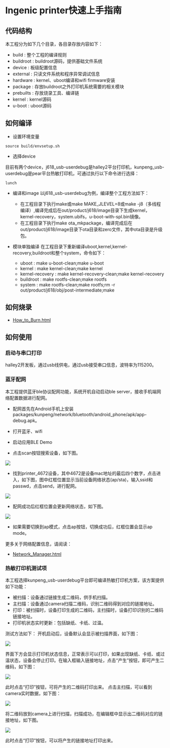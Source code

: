 # Ingenic printer快速上手指南

## 代码结构
本工程分为如下几个目录，各目录存放内容如下：

+ build : 整个工程的编译规则
+ buildroot : buildroot源码，提供基础文件系统
+ device : 板级配置信息
+ external : 只读文件系统和程序异常调试信息
+ hardware : kernel、uboot编译和wifi firmware安装
+ package : 存放buildroot之外打印机系统需要的相关模块
+ prebuilts : 存放烧录工具、编译链
+ kernel : kernel源码
+ u-boot : uboot源码

## 如何编译
* 设置环境变量

```
source build/envsetup.sh
```
* 选择device

目前有两个device，j618_usb-userdebug是halley2平台打印机，kunpeng_usb-userdebug是pear平台热敏打印机，可通过执行以下命令进行选择：

```
lunch
```
* 编译和image
以j618_usb-userdebug为例，编译整个工程方法如下：

	+ 在工程目录下执行make或make MAKE_JLEVEL=8或make -j8（多线程编译）,编译完成后在out/product/j618/image目录下生成kernel，kernel-recovery，system.ubifs，u-boot-with-spl.bin镜像。
	+ 在工程目录下执行make ota_mkpackage，编译完成后在out/product/j618/image目录下ota目录和zero文件，其中ota目录是升级包。

* 模块单独编译
在工程目录下重新编译uboot,kernel,kernel-recovery,buildroot和整个system，命令如下：

	+ uboot : make u-boot-clean;make u-boot
	+ kernel : make kernel-clean;make kernel
	+ kernel-recovery : make kernel-recovery-clean;make kernel-recovery
	+ buildroot : make rootfs-clean;make rootfs
	+ system : make rootfs-clean;make rootfs;rm -r out/product/j618/obj/post-intermediate;make

## 如何烧录

* [How_to_Burn.html](../USBClone_Guide/How_to_Burn.html)

## 如何使用
### 启动与串口打印
halley2开发板，通过usb线供电，通过usb接受串口信息，波特率为115200。

### 蓝牙配网
本工程提供蓝牙ble协议配网功能，系统开机自动启动ble server，接收手机端网络配置数据进行配网。

* 配网首先在Android手机上安装packages/kunpeng/network/bluetooth/android_phone/apk/app-debug.apk。

* 打开蓝牙、wifi

* 启动应用BLE Demo

* 点击scan按钮搜索设备，如下图。

![](images/ble_demo_1.png)

* 找到printer_4672设备，其中4672是设备mac地址的最后四个数字，点击进入，如下图，图中红框位置显示当前设备网络状态(ap/sta)，输入ssid和passwd，点击send，进行配网。

![](images/ble_demo_2.png)

* 配网成功后红框位置会更新网络状态，如下图。

![](images/ble_demo_3.png)

* 如果需要切换到ap模式，点击ap按钮，切换成功后，红框位置会显示ap mode。

更多关于网络配置信息，请阅读：

* [Network_Manager.html](../Network_Manager/Network_Manager.html)

### 热敏打印机测试项

本工程选择kunpeng_usb-userdebug平台即可编译热敏打印机方案，该方案提供如下功能：

+ 被扫描：设备通过链接生成二维码，供手机扫描。
+ 主扫描：设备通过camera扫描二维码，识别二维码得到对应的链接地址。
+ 打印：被扫描时，设备打印生成的二维码，主扫描时，设备打印识别的二维码链接地址。
+ 打印机状态实时更新：包括缺纸、卡纸、过温。

测试方法如下：
开机启动后，设备默认会显示被扫描界面，如下图：

![](images/thermal_start.jpg)

界面下方会显示打印机状态信息，正常表示可以打印，如果出现缺纸、卡纸、或过温状态，设备会停止打印。在输入框输入链接地址，点击“产生”按钮，即可产生二维码，如下图：

![](images/thermal_passive.jpg)

此时点击“打印”按钮，可将产生的二维码打印出来。
点击主扫描，可以看到camera实时数据，如下图：

![](images/thermal_initiative.jpg)

将二维码放到camera上进行扫描，扫描成功，在编辑框中显示出二维码对应的链接地址，如下图。

![](images/thermal_recognize.jpg)

此时点击“打印”按钮，可以将产生的链接地址打印出来。

